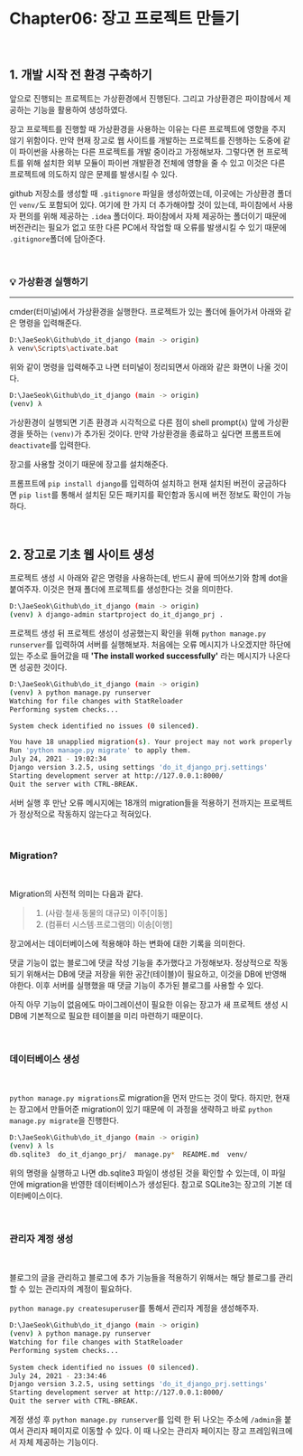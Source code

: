 # Chapter06: 장고 프로젝트 만들기

<br/>

## 1. 개발 시작 전 환경 구축하기

앞으로 진행되는 프로젝트는 가상환경에서 진행된다. 그리고 가상환경은 파이참에서 제공하는 기능을 활용하여 생성하였다.

장고 프로젝트를 진행할 때 가상환경을 사용하는 이유는 다른 프로젝트에 영향을 주지 않기 위함이다. 만약 현재 장고로 웹 사이트를 개발하는 프로젝트를 진행하는 도중에 같이 파이썬을 사용하는 다른 프로젝트를 개발 중이라고 가정해보자. 그렇다면 현 프로젝트를 위해 설치한 외부 모듈이 파이썬 개발환경 전체에 영향을 줄 수 있고 이것은 다른 프로젝트에 의도하지 않은 문제를 발생시킬 수 있다.

github 저장소를 생성할 때 `.gitignore` 파일을 생성하였는데, 이곳에는 가상환경 폴더인 `venv/`도 포함되어 있다. 여기에 한 가지 더 추가해야할 것이 있는데, 파이참에서 사용자 편의를 위해 제공하는 `.idea` 폴더이다. 파이참에서 자체 제공하는 폴더이기 때문에 버전관리는 필요가 없고 또한 다른 PC에서 작업할 때 오류를 발생시킬 수 있기 때문에 `.gitignore`폴더에 담아준다.

<br/>

### 💡 가상환경 실행하기

---

cmder(터미널)에서 가상환경을 실행한다. 프로젝트가 있는 폴더에 들어가서 아래와 같은 명령을 입력해준다.

```bash
D:\JaeSeok\Github\do_it_django (main -> origin)
λ venv\Scripts\activate.bat
```

위와 같이 명령을 입력해주고 나면 터미널이 정리되면서 아래와 같은 화면이 나올 것이다.

```bash
D:\JaeSeok\Github\do_it_django (main -> origin)
(venv) λ
```

가상환경이 실행되면 기존 환경과 시각적으로 다른 점이 shell prompt(`λ`) 앞에 가상환경을 뜻하는 `(venv)`가 추가된 것이다. 만약 가상환경을 종료하고 싶다면 프롬프트에 `deactivate`를 입력한다.

장고를 사용할 것이기 때문에 장고를 설치해준다.

프롬프트에 `pip install django`를 입력하여 설치하고 현재 설치된 버전이 궁금하다면 `pip list`를 통해서 설치된 모든 패키지를 확인함과 동시에 버전 정보도 확인이 가능하다.

<br/>

## 2. 장고로 기초 웹 사이트 생성

프로젝트 생성 시 아래와 같은 명령을 사용하는데, 반드시 끝에 띄어쓰기와 함께 dot을 붙여주자. 이것은 현재 폴더에 프로젝트를 생성한다는 것을 의미한다.

```bash
D:\JaeSeok\Github\do_it_django (main -> origin)
(venv) λ django-admin startproject do_it_django_prj .
```

프로젝트 생성 뒤 프로젝트 생성이 성공했는지 확인을 위해 `python manage.py runserver`를 입력하여 서버를 실행해보자. 처음에는 오류 메시지가 나오겠지만 하단에 있는 주소로 들어갔을 때 **'The install worked successfully'** 라는 메시지가 나온다면 성공한 것이다.

```bash
D:\JaeSeok\Github\do_it_django (main -> origin)
(venv) λ python manage.py runserver
Watching for file changes with StatReloader
Performing system checks...

System check identified no issues (0 silenced).

You have 18 unapplied migration(s). Your project may not work properly until you apply the migrations for app(s): admin, auth, contenttypes, sessions.
Run 'python manage.py migrate' to apply them.
July 24, 2021 - 19:02:34
Django version 3.2.5, using settings 'do_it_django_prj.settings'
Starting development server at http://127.0.0.1:8000/
Quit the server with CTRL-BREAK.
```

서버 실행 후 만난 오류 메시지에는 18개의 migration들을 적용하기 전까지는 프로젝트가 정상적으로 작동하지 않는다고 적혀있다.

<br/>

### Migration?

<br/>

Migration의 사전적 의미는 다음과 같다.

> 1. (사람∙철새∙동물의 대규모) 이주[이동]
> 2. (컴퓨터 시스템∙프로그램의) 이송[이행]

장고에서는 데이터베이스에 적용해야 하는 변화에 대한 기록을 의미한다.

댓글 기능이 없는 블로그에 댓글 작성 기능을 추가했다고 가정해보자. 정상적으로 작동되기 위해서는 DB에 댓글 저장을 위한 공간(테이블)이 필요하고, 이것을 DB에 반영해야한다. 이후 서버를 실행했을 때 댓글 기능이 추가된 블로그를 사용할 수 있다.

아직 아무 기능이 없음에도 마이그레이션이 필요한 이유는 장고가 새 프로젝트 생성 시 DB에 기본적으로 필요한 테이블을 미리 마련하기 때문이다.

<br/>

### 데이터베이스 생성

<br/>

`python manage.py migrations`로 migration을 먼저 만드는 것이 맞다. 하지만, 현재는 장고에서 만들어준 migration이 있기 때문에 이 과정을 생략하고 바로 `python manage.py migrate`을 진행한다.

```bash
D:\JaeSeok\Github\do_it_django (main -> origin)
(venv) λ ls
db.sqlite3  do_it_django_prj/  manage.py*  README.md  venv/
```

위의 명령을 실행하고 나면 db.sqlite3 파일이 생성된 것을 확인할 수 있는데, 이 파일 안에 migration을 반영한 데이터베이스가 생성된다. 참고로 SQLite3는 장고의 기본 데이터베이스이다.

<br/>

### 관리자 계정 생성

<br/>

블로그의 글을 관리하고 블로그에 추가 기능들을 적용하기 위해서는 해당 블로그를 관리할 수 있는 관리자의 계정이 필요하다.

`python manage.py createsuperuser`를 통해서 관리자 계정을 생성해주자.

```bash
D:\JaeSeok\Github\do_it_django (main -> origin)                  
(venv) λ python manage.py runserver                              
Watching for file changes with StatReloader                      
Performing system checks...                                      
                                                                 
System check identified no issues (0 silenced).                  
July 24, 2021 - 23:34:46                                         
Django version 3.2.5, using settings 'do_it_django_prj.settings' 
Starting development server at http://127.0.0.1:8000/            
Quit the server with CTRL-BREAK.
```

계정 생성 후 `python manage.py runserver`를 입력 한 뒤 나오는 주소에 `/admin`을 붙여서 관리자 페이지로 이동할 수 있다. 이 때 나오는 관리자 페이지는 장고 프레임워크에서 자체 제공하는 기능이다.
